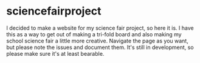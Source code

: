 # sciencefairproject
I decided to make a website for my science fair project, so here it is.
I have this as a way to get out of making a tri-fold board and also making my school science fair a little more creative.
Navigate the page as you want, but please note the issues and document them. It's still in development, so please make sure it's at least bearable.
